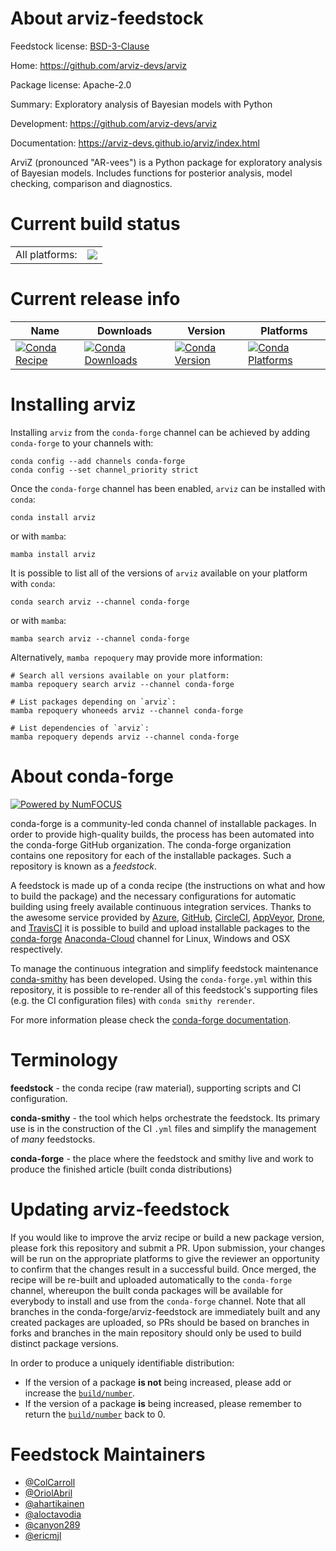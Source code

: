About arviz-feedstock
=====================

Feedstock license: [BSD-3-Clause](https://github.com/conda-forge/arviz-feedstock/blob/main/LICENSE.txt)

Home: https://github.com/arviz-devs/arviz

Package license: Apache-2.0

Summary: Exploratory analysis of Bayesian models with Python

Development: https://github.com/arviz-devs/arviz

Documentation: https://arviz-devs.github.io/arviz/index.html

ArviZ (pronounced "AR-vees") is a Python package for exploratory analysis
of Bayesian models. Includes functions for posterior analysis, model
checking, comparison and diagnostics.


Current build status
====================


<table><tr><td>All platforms:</td>
    <td>
      <a href="https://dev.azure.com/conda-forge/feedstock-builds/_build/latest?definitionId=6787&branchName=main">
        <img src="https://dev.azure.com/conda-forge/feedstock-builds/_apis/build/status/arviz-feedstock?branchName=main">
      </a>
    </td>
  </tr>
</table>

Current release info
====================

| Name | Downloads | Version | Platforms |
| --- | --- | --- | --- |
| [![Conda Recipe](https://img.shields.io/badge/recipe-arviz-green.svg)](https://anaconda.org/conda-forge/arviz) | [![Conda Downloads](https://img.shields.io/conda/dn/conda-forge/arviz.svg)](https://anaconda.org/conda-forge/arviz) | [![Conda Version](https://img.shields.io/conda/vn/conda-forge/arviz.svg)](https://anaconda.org/conda-forge/arviz) | [![Conda Platforms](https://img.shields.io/conda/pn/conda-forge/arviz.svg)](https://anaconda.org/conda-forge/arviz) |

Installing arviz
================

Installing `arviz` from the `conda-forge` channel can be achieved by adding `conda-forge` to your channels with:

```
conda config --add channels conda-forge
conda config --set channel_priority strict
```

Once the `conda-forge` channel has been enabled, `arviz` can be installed with `conda`:

```
conda install arviz
```

or with `mamba`:

```
mamba install arviz
```

It is possible to list all of the versions of `arviz` available on your platform with `conda`:

```
conda search arviz --channel conda-forge
```

or with `mamba`:

```
mamba search arviz --channel conda-forge
```

Alternatively, `mamba repoquery` may provide more information:

```
# Search all versions available on your platform:
mamba repoquery search arviz --channel conda-forge

# List packages depending on `arviz`:
mamba repoquery whoneeds arviz --channel conda-forge

# List dependencies of `arviz`:
mamba repoquery depends arviz --channel conda-forge
```


About conda-forge
=================

[![Powered by
NumFOCUS](https://img.shields.io/badge/powered%20by-NumFOCUS-orange.svg?style=flat&colorA=E1523D&colorB=007D8A)](https://numfocus.org)

conda-forge is a community-led conda channel of installable packages.
In order to provide high-quality builds, the process has been automated into the
conda-forge GitHub organization. The conda-forge organization contains one repository
for each of the installable packages. Such a repository is known as a *feedstock*.

A feedstock is made up of a conda recipe (the instructions on what and how to build
the package) and the necessary configurations for automatic building using freely
available continuous integration services. Thanks to the awesome service provided by
[Azure](https://azure.microsoft.com/en-us/services/devops/), [GitHub](https://github.com/),
[CircleCI](https://circleci.com/), [AppVeyor](https://www.appveyor.com/),
[Drone](https://cloud.drone.io/welcome), and [TravisCI](https://travis-ci.com/)
it is possible to build and upload installable packages to the
[conda-forge](https://anaconda.org/conda-forge) [Anaconda-Cloud](https://anaconda.org/)
channel for Linux, Windows and OSX respectively.

To manage the continuous integration and simplify feedstock maintenance
[conda-smithy](https://github.com/conda-forge/conda-smithy) has been developed.
Using the ``conda-forge.yml`` within this repository, it is possible to re-render all of
this feedstock's supporting files (e.g. the CI configuration files) with ``conda smithy rerender``.

For more information please check the [conda-forge documentation](https://conda-forge.org/docs/).

Terminology
===========

**feedstock** - the conda recipe (raw material), supporting scripts and CI configuration.

**conda-smithy** - the tool which helps orchestrate the feedstock.
                   Its primary use is in the construction of the CI ``.yml`` files
                   and simplify the management of *many* feedstocks.

**conda-forge** - the place where the feedstock and smithy live and work to
                  produce the finished article (built conda distributions)


Updating arviz-feedstock
========================

If you would like to improve the arviz recipe or build a new
package version, please fork this repository and submit a PR. Upon submission,
your changes will be run on the appropriate platforms to give the reviewer an
opportunity to confirm that the changes result in a successful build. Once
merged, the recipe will be re-built and uploaded automatically to the
`conda-forge` channel, whereupon the built conda packages will be available for
everybody to install and use from the `conda-forge` channel.
Note that all branches in the conda-forge/arviz-feedstock are
immediately built and any created packages are uploaded, so PRs should be based
on branches in forks and branches in the main repository should only be used to
build distinct package versions.

In order to produce a uniquely identifiable distribution:
 * If the version of a package **is not** being increased, please add or increase
   the [``build/number``](https://docs.conda.io/projects/conda-build/en/latest/resources/define-metadata.html#build-number-and-string).
 * If the version of a package **is** being increased, please remember to return
   the [``build/number``](https://docs.conda.io/projects/conda-build/en/latest/resources/define-metadata.html#build-number-and-string)
   back to 0.

Feedstock Maintainers
=====================

* [@ColCarroll](https://github.com/ColCarroll/)
* [@OriolAbril](https://github.com/OriolAbril/)
* [@ahartikainen](https://github.com/ahartikainen/)
* [@aloctavodia](https://github.com/aloctavodia/)
* [@canyon289](https://github.com/canyon289/)
* [@ericmjl](https://github.com/ericmjl/)

